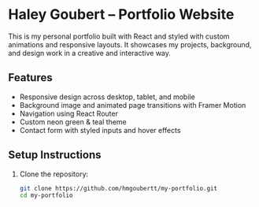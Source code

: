 # Haley Goubert – Portfolio Website

This is my personal portfolio built with React and styled with custom animations and responsive layouts. It showcases my projects, background, and design work in a creative and interactive way.

##  Features

- Responsive design across desktop, tablet, and mobile
- Background image and animated page transitions with Framer Motion
- Navigation using React Router
- Custom neon green & teal theme
- Contact form with styled inputs and hover effects

##  Setup Instructions

1. Clone the repository:
   ```bash
   git clone https://github.com/hmgoubertt/my-portfolio.git
   cd my-portfolio
